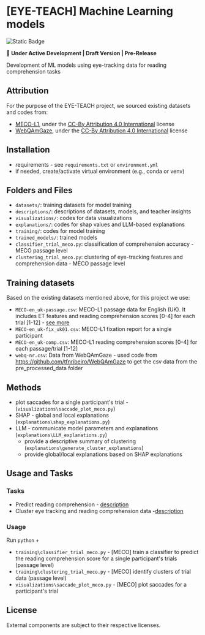 # [EYE-TEACH] Machine Learning models
![Static Badge](https://img.shields.io/badge/status-work_in_progress-orange) 

**🚧 Under Active Development | Draft Version | Pre-Release** 

Development of ML models using eye-tracking data for reading comprehension tasks 

## Attribution
For the purpose of the EYE-TEACH project, we sourced existing datasets and codes from:
- [MECO-L1](https://osf.io/3527a/), under the [CC-By Attribution 4.0 International](https://creativecommons.org/licenses/by/4.0/) license 
- [WebQAmGaze](https://github.com/tfnribeiro/WebQAmGaze), under the [CC-By Attribution 4.0 International](https://creativecommons.org/licenses/by/4.0/) license  

## Installation
- requirements - see `requirements.txt` or `environment.yml`
- if needed, create/activate virtual environment (e.g., conda or venv)  

## Folders and Files
- `datasets/`: training datasets for model training
- `descriptions/`: descriptions of datasets, models, and teacher insights
- `visualizations/`: codes for data visualizations
- `explanations/`: codes for shap values and LLM-based explanations
- `training/`: codes for model training
- `trained_models/`: trained models
- `classifier_trial_meco.py`: classification of comprehension accuracy - MECO passage level
- `clustering_trial_meco.py`: clustering of eye-tracking features and comprehension data - MECO passage level

## Training datasets
Based on the existing datasets mentioned above, for this project we use: 
- `MECO-en_uk-passage.csv`: MECO-L1 passage data for English (UK). It includes ET features and reading comprehension scores [0-4] for each trial [1-12] - [see more](descriptions/data/mecoL1.md)
- `MECO-en_uk-fix_uk01.csv`: MECO-L1 fixation report for a single participant
- `MECO-en_uk-comp.csv`: MECO-L1 reading comprehension scores [0-4] for each passage/trial [1-12]
- `webq-nr.csv`: Data from WebQAmGaze - used code from https://github.com/tfnribeiro/WebQAmGaze to get the csv data from the pre_processed_data folder

## Methods
- plot saccades for a single participant's trial - (`visualizations\saccade_plot_meco.py`)
- SHAP - global and local explanations (`explanations\shap_explanations.py`)
- LLM - communicate model parameters and explanations (`explanations\LLM_explanations.py`)
    - provide a descriptive summary of clustering (`explanations\generate_cluster_explanations`)
    - provide global/local explanations based on SHAP explanations 

## Usage and Tasks
### Tasks
- Predict reading comprehension - [description](descriptions/models/predict.md)
- Cluster eye tracking and reading comprehension data -[description](descriptions/models/cluster.md)

### Usage
Run `python` + 
- `training\classifier_trial_meco.py` - [MECO] train a classifier to predict the reading comprehension score for a single participant's trials (passage level)
- `training\clustering_trial_meco.py` - [MECO] identify clusters of trial data (passage level)
- `visualizations\saccade_plot_meco.py` - [MECO] plot saccades for a participant's trial

## License
External components are subject to their respective licenses.
